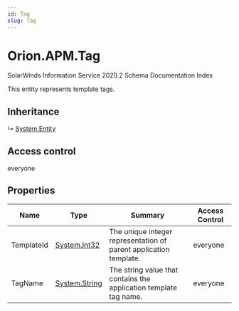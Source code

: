```yaml
---
id: Tag
slug: Tag
---
```


# Orion.APM.Tag

SolarWinds Information Service 2020.2 Schema Documentation Index

This entity represents template tags.

## Inheritance

↳ [System.Entity](./../System/Entity)

## Access control

everyone

## Properties

| Name | Type | Summary | Access Control |
| ------ | ------ | ------ | ------ |
| TemplateId | [System.Int32](https://docs.microsoft.com/en-us/dotnet/api/system.int32) | The unique integer representation of parent application template. | everyone |
| TagName | [System.String](https://docs.microsoft.com/en-us/dotnet/api/system.string) | The string value that contains the application template tag name. | everyone |

